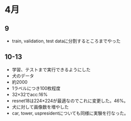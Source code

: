 # 4月
## 9
- train, validation, test dataに分割するところまでやった

## 10-13
- 学習、テストまで実行できるようにした
- 犬のデータ
- 約2000
- 1ラベルにつき100枚程度
- 32×32でacc:16%
- resnet18は224×224が最適なのでこれに変更した。46%。
- 犬に対して画像数を増やした
- car, tower, uspresidentについても同様に実験を行なった。
